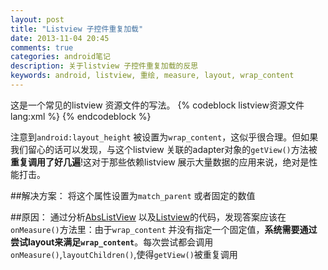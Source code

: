 ```yaml
---
layout: post
title: "Listview 子控件重复加载"
date: 2013-11-04 20:45
comments: true
categories: android笔记
description: 关于listview 子控件重复加载的反思
keywords: android, listview, 重绘, measure, layout, wrap_content
---
```


这是一个常见的listview 资源文件的写法。
{% codeblock listview资源文件 lang:xml %}
    <ListView
        android:layout_width="match_parent"
        android:layout_height="wrap_content"
        android:id="@+id/listView"
    />
{% endcodeblock %}

注意到`android:layout_height` 被设置为`wrap_content`，这似乎很合理。但如果我们留心的话可以发现，与这个listview 关联的adapter对象的`getView()`方法被**重复调用了好几遍**!这对于那些依赖listview 展示大量数据的应用来说，绝对是性能打击。

##解决方案：
将这个属性设置为`match_parent` 或者固定的数值

##原因：
通过分析[AbsListView][1] 以及[Listview][2]的代码，发现答案应该在`onMeasure()`方法里：由于`wrap_content` 并没有指定一个固定值，**系统需要通过尝试layout来满足`wrap_content`**。每次尝试都会调用`onMeasure()`,`layoutChildren()`,使得`getView()`被重复调用


[1]: https://android.googlesource.com/platform/frameworks/base/+/refs/heads/master/core/java/android/widget/AbsListView.java
[2]: https://android.googlesource.com/platform/frameworks/base/+/refs/heads/master/core/java/android/widget/ListView.java

